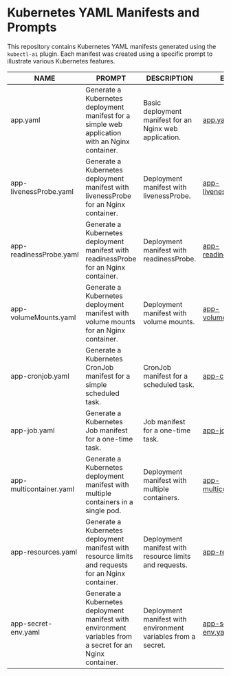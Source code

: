 
# Kubernetes YAML Manifests and Prompts

This repository contains Kubernetes YAML manifests generated using the `kubectl-ai` plugin. Each manifest was created using a specific prompt to illustrate various Kubernetes features.

| NAME                  | PROMPT                                                                                         | DESCRIPTION                                              | EXAMPLE                                          |
|-----------------------|------------------------------------------------------------------------------------------------|----------------------------------------------------------|--------------------------------------------------|
| app.yaml              | Generate a Kubernetes deployment manifest for a simple web application with an Nginx container. | Basic deployment manifest for an Nginx web application.  | [app.yaml](yaml/app.yaml)                        |
| app-livenessProbe.yaml| Generate a Kubernetes deployment manifest with livenessProbe for an Nginx container.           | Deployment manifest with livenessProbe.                  | [app-livenessProbe.yaml](yaml/app-livenessProbe.yaml) |
| app-readinessProbe.yaml| Generate a Kubernetes deployment manifest with readinessProbe for an Nginx container.          | Deployment manifest with readinessProbe.                 | [app-readinessProbe.yaml](yaml/app-readinessProbe.yaml) |
| app-volumeMounts.yaml | Generate a Kubernetes deployment manifest with volume mounts for an Nginx container.           | Deployment manifest with volume mounts.                  | [app-volumeMounts.yaml](yaml/app-volumeMounts.yaml) |
| app-cronjob.yaml      | Generate a Kubernetes CronJob manifest for a simple scheduled task.                            | CronJob manifest for a scheduled task.                   | [app-cronjob.yaml](yaml/app-cronjob.yaml)        |
| app-job.yaml          | Generate a Kubernetes Job manifest for a one-time task.                                        | Job manifest for a one-time task.                        | [app-job.yaml](yaml/app-job.yaml)                |
| app-multicontainer.yaml| Generate a Kubernetes deployment manifest with multiple containers in a single pod.           | Deployment manifest with multiple containers.            | [app-multicontainer.yaml](yaml/app-multicontainer.yaml) |
| app-resources.yaml    | Generate a Kubernetes deployment manifest with resource limits and requests for an Nginx container. | Deployment manifest with resource limits and requests. | [app-resources.yaml](yaml/app-resources.yaml)    |
| app-secret-env.yaml   | Generate a Kubernetes deployment manifest with environment variables from a secret for an Nginx container. | Deployment manifest with environment variables from a secret. | [app-secret-env.yaml](yaml/app-secret-env.yaml) |

